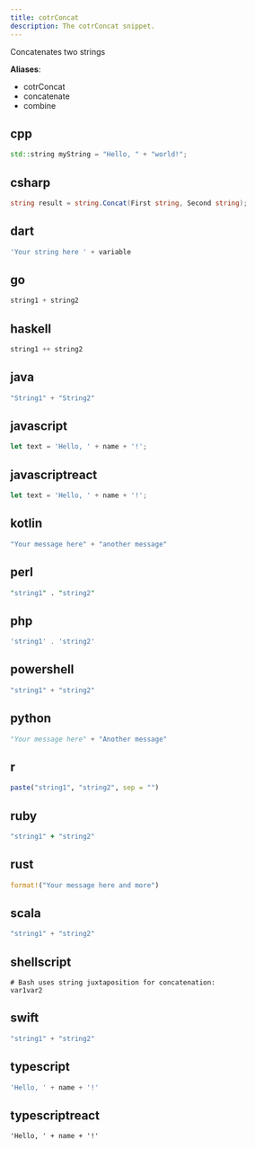 ```yaml
---
title: cotrConcat
description: The cotrConcat snippet.
---
```


Concatenates two strings

**Aliases**:
- cotrConcat
- concatenate
- combine

## cpp
```cpp
std::string myString = "Hello, " + "world!";
```

## csharp
```csharp
string result = string.Concat(First string, Second string);
```

## dart
```dart
'Your string here ' + variable
```

## go
```go
string1 + string2
```

## haskell
```haskell
string1 ++ string2
```

## java
```java
"String1" + "String2"
```

## javascript
```javascript
let text = 'Hello, ' + name + '!';
```

## javascriptreact
```javascriptreact
let text = 'Hello, ' + name + '!';
```

## kotlin
```kotlin
"Your message here" + "another message"
```

## perl
```perl
"string1" . "string2"
```

## php
```php
'string1' . 'string2'
```

## powershell
```powershell
"string1" + "string2"
```

## python
```python
"Your message here" + "Another message"
```

## r
```r
paste("string1", "string2", sep = "")
```

## ruby
```ruby
"string1" + "string2"
```

## rust
```rust
format!("Your message here and more")
```

## scala
```scala
"string1" + "string2"
```

## shellscript
```shellscript
# Bash uses string juxtaposition for concatenation:
var1var2
```

## swift
```swift
"string1" + "string2"
```

## typescript
```typescript
'Hello, ' + name + '!'
```

## typescriptreact
```typescriptreact
'Hello, ' + name + '!'
```

